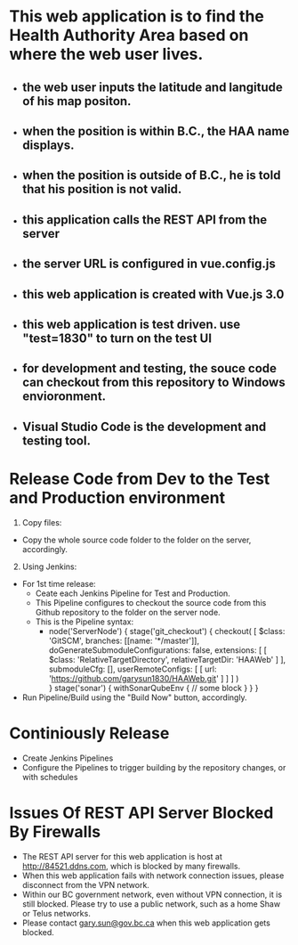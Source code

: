 # This web application is to find the Health Authority Area based on where the web user lives.
- ## the web user inputs the latitude and langitude of his map positon. 
- ## when the position is within B.C., the HAA name displays.
- ## when the position is outside of B.C., he is told that his position is not valid.
- ## this application calls the REST API from the server 
- ## the server URL is configured in vue.config.js
- ## this web application is created with Vue.js 3.0 
- ## this web application is test driven. use "test=1830" to turn on the test UI
- ## for development and testing, the souce code can checkout from this repository to Windows envioronment. 
- ## Visual Studio Code is the development and testing tool.
# Release Code from Dev to the Test and Production environment
1. Copy files:
  - Copy the whole source code folder to the folder on the server, accordingly.
2. Using Jenkins:
  - For 1st time release:
    - Ceate each Jenkins Pipeline for Test and Production.
    - This Pipeline configures to checkout the source code from this Github repository to the folder on the server node.
    - This is the Pipeline syntax:
      - node('ServerNode') {
      stage('git_checkout') {
        checkout(
          [
            $class: 'GitSCM', 
            branches: [[name: '*/master']], 
            doGenerateSubmoduleConfigurations: false, 
            extensions: [
              [
                $class: 'RelativeTargetDirectory', 
                relativeTargetDir: 'HAAWeb'
              ]
            ], 
            submoduleCfg: [], 
            userRemoteConfigs: [
              [
                url: 'https://github.com/garysun1830/HAAWeb.git'
              ]
            ]
          ]
        )		
      }
      stage('sonar') {
          withSonarQubeEnv {
      // some block
          }
      }
    }
  - Run Pipeline/Build using the "Build Now" button, accordingly.
# Continiously Release  
  - Create Jenkins Pipelines
  - Configure the Pipelines to trigger building by the repository changes, or with schedules
# Issues Of REST API Server Blocked By Firewalls
  - The REST API server for this web application is host at http://84521.ddns.com, which is blocked by many firewalls.
  - When this web application fails with network connection issues, please disconnect from the VPN network.
  - Within our BC government network, even without VPN connection, it is still blocked. Please try to use a public network, such as a home Shaw or Telus networks.
  - Please contact gary.sun@gov.bc.ca when this web application gets blocked.

